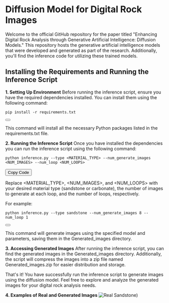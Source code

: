 # Diffusion Model for Digital Rock Images
Welcome to the official GitHub repository for the paper titled "Enhancing Digital Rock Analysis through Generative Artificial Intelligence: Diffusion Models." This repository hosts the generative artificial intelligence models that were developed and generated as part of the research. Additionally, you'll find the inference code for utilizing these trained models.

## Installing the Requirements and Running the Inference Script
**1. Setting Up Environment**
Before running the inference script, ensure you have the required dependencies installed. You can install them using the following command:

<div id="codeSnippet">
  <pre><code>pip install -r requirements.txt</code></pre>
  <button onclick="copyCode('pip install -r requirements.txt')"></button>
</div>

This command will install all the necessary Python packages listed in the requirements.txt file.

**2. Running the Inference Script**
Once you have installed the dependencies you can run the inference script using the following command:

<div id="codeSnippet">
  <pre><code>python inference.py --type &lt;MATERIAL_TYPE&gt; --num_generate_images &lt;NUM_IMAGES&gt; --num_loop &lt;NUM_LOOPS&gt;</code></pre>
  <button onclick="copyCode('python inference.py --type &lt;MATERIAL_TYPE&gt; --num_generate_images &lt;NUM_IMAGES&gt; --num_loop &lt;NUM_LOOPS&gt;')">Copy Code</button>
</div>

Replace <MATERIAL_TYPE>, <NUM_IMAGES>, and <NUM_LOOPS> with your desired material type (sandstone or carbonate), the number of images to generate at each loop, and the number of loops, respectively.

For example:

<div id="codeSnippet">
  <pre><code>python inference.py --type sandstone --num_generate_images 8 --num_loop 1</code></pre>
  <button onclick="copyCode('python inference.py --type sandstone --num_generate_images 8 --num_loop 1')"></button>
</div>

This command will generate images using the specified model and parameters, saving them in the Generated_images directory.

**3. Accessing Generated Images**
After running the inference script, you can find the generated images in the Generated_images directory. Additionally, the script will compress the images into a zip file named Generated_images.zip for easier distribution and storage.

That's it! You have successfully run the inference script to generate images using the diffusion model. Feel free to explore and analyze the generated images for your digital rock analysis needs.

**4. Examples of Real and Generated Images**
![Real Sandstone](Images/8.png)) 
